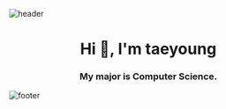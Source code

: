 ![header](https://capsule-render.vercel.app/api?type=waving&color=0:614385,100:516395&height=200&section=header&text=Tae%20young&fontSize=50&fontColor=ffffff&animation=fadeIn&fontAlignY=30&desc=Thank%20you%20for%20your%20visiting&descAlignY=53)

<h1 align="center">Hi 👋, I'm taeyoung</h1>
<h3 align="center">My major is Computer Science.</h3>

![footer](https://capsule-render.vercel.app/api?section=footer&type=waving&color=0:614385,100:516395)
